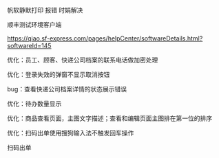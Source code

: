 帆软静默打印 报错 时娟解决

顺丰测试环境客户端

https://qiao.sf-express.com/pages/helpCenter/softwareDetails.html?softwareId=145



优化：员工、顾客、快递公司档案的联系电话做加密处理

优化：登录失效的弹窗不显示取消按钮

bug：查看快递公司档案详情的状态展示错误

优化：待办数量显示

优化：商品查看页面，主图文字描述；查看和编辑页面主图排在第一位的排序

优化：扫码出单使用搜狗输入法不触发回车操作



扫码出单

​                              